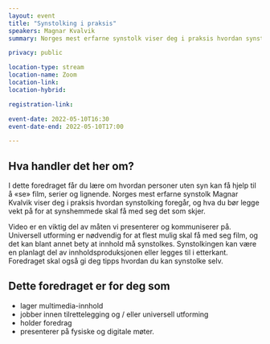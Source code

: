 ```yaml
---
layout: event
title: "Synstolking i praksis"
speakers: Magnar Kvalvik
summary: Norges mest erfarne synstolk viser deg i praksis hvordan synstolking foregår, og hva du bør legge vekt på for at synshemmede skal få med seg det som skjer. 

privacy: public

location-type: stream
location-name: Zoom
location-link: 
location-hybrid:

registration-link: 

event-date: 2022-05-10T16:30
event-date-end: 2022-05-10T17:00

---
```

## Hva handler det her om?
I dette foredraget får du lære om hvordan personer uten syn kan få hjelp til å «se» film, serier og lignende. Norges mest erfarne synstolk Magnar Kvalvik viser deg i praksis hvordan synstolking foregår, og hva du bør legge vekt på for at synshemmede skal få med seg det som skjer. 

Video er en viktig del av måten vi presenterer og kommuniserer på. Universell utforming er nødvendig for at flest mulig skal få med seg film, og det kan blant annet bety at innhold må synstolkes. Synstolkingen kan være en planlagt del av innholdsproduksjonen eller legges til i etterkant. Foredraget skal også gi deg tipps hvordan du kan synstolke selv. 

## Dette foredraget er for deg som
- lager multimedia-innhold
- jobber innen tilrettelegging og / eller universell utforming
- holder foredrag
- presenterer på fysiske og digitale møter.
